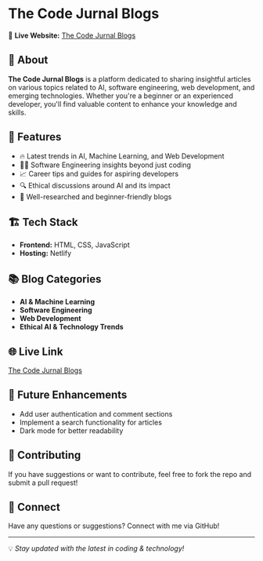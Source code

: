 # The Code Jurnal Blogs

🚀 **Live Website:** [The Code Jurnal Blogs](https://thecodejurnalblogs.netlify.app/)  

## 📌 About  
**The Code Jurnal Blogs** is a platform dedicated to sharing insightful articles on various topics related to AI, software engineering, web development, and emerging technologies. Whether you're a beginner or an experienced developer, you'll find valuable content to enhance your knowledge and skills.

## 📝 Features  
- 🔥 Latest trends in AI, Machine Learning, and Web Development  
- 🧑‍💻 Software Engineering insights beyond just coding  
- 📈 Career tips and guides for aspiring developers  
- 🔍 Ethical discussions around AI and its impact  
- 🚀 Well-researched and beginner-friendly blogs  

## 🏗️ Tech Stack  
- **Frontend:** HTML, CSS, JavaScript  
- **Hosting:** Netlify  

## 📚 Blog Categories  
- **AI & Machine Learning**  
- **Software Engineering**  
- **Web Development**  
- **Ethical AI & Technology Trends**  

## 🌐 Live Link  
[The Code Jurnal Blogs](https://thecodejurnalblogs.netlify.app/)  

## 🎯 Future Enhancements  
- Add user authentication and comment sections  
- Implement a search functionality for articles  
- Dark mode for better readability  

## 📩 Contributing  
If you have suggestions or want to contribute, feel free to fork the repo and submit a pull request!  

## 📢 Connect  
Have any questions or suggestions? Connect with me via GitHub!  

---
💡 _Stay updated with the latest in coding & technology!_
